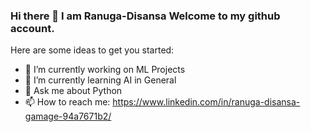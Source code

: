 ### Hi there 👋 I am Ranuga-Disansa Welcome to my github account.
Here are some ideas to get you started:
- 🔭 I’m currently working on ML Projects
- 🌱 I’m currently learning AI in General
- 💬 Ask me about Python
- 📫 How to reach me: https://www.linkedin.com/in/ranuga-disansa-gamage-94a7671b2/
